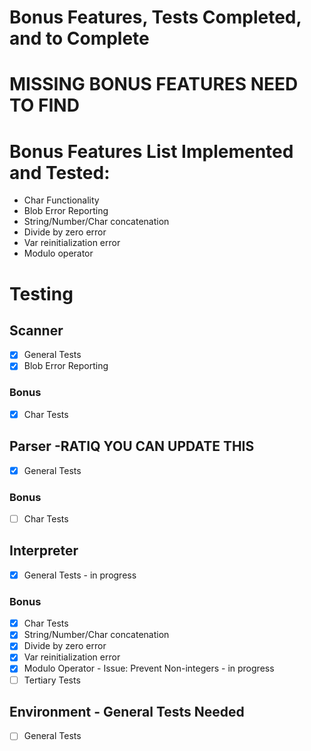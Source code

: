 #  Bonus Features, Tests Completed, and to Complete

# MISSING BONUS FEATURES NEED TO FIND
# Bonus Features List Implemented and Tested: 
- Char Functionality
- Blob Error Reporting
- String/Number/Char concatenation
- Divide by zero error
- Var reinitialization error
- Modulo operator

# Testing
## Scanner
- [x] General Tests
- [x] Blob Error Reporting
<div></div>

### Bonus
- [x] Char Tests


## Parser  -RATIQ YOU CAN UPDATE THIS
- [x] General Tests
<div></div>

### Bonus
- [ ] Char Tests


## Interpreter
- [x] General Tests - in progress

<div></div>

### Bonus

- [x] Char Tests
- [x] String/Number/Char concatenation
- [x] Divide by zero error
- [x] Var reinitialization error
- [x] Modulo Operator - Issue: Prevent Non-integers - in progress
- [ ] Tertiary Tests

##  Environment - General Tests Needed
- [ ] General Tests

